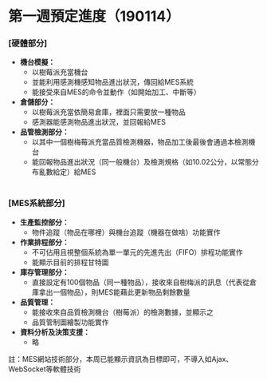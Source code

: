 # 第一週預定進度（190114）

### **[硬體部分]**
* **機台模擬：**
  * 以樹莓派充當機台
  * 並能利用感測機感知物品進出狀況，傳回給MES系統
  * 能接受來自MES的命令並動作（如開始加工、中斷等）
* **倉儲部分：**
  * 以樹莓派充當依簡易倉庫，裡面只需要放一種物品
  * 感測器能感測物品進出狀況，並回報給MES
* **品管檢測部分：**
  * 以其中一個樹梅莓派充當品質檢測機器，物品加工後最後會通過本檢測機台
  * 能回報物品進出狀況（同一般機台）及檢測規格（如10.02公分，以常態分布亂數給定）給MES
  </br>
    
### **[MES系統部分]**
* **生產監控部分：**
  * 物件追蹤（物品在哪裡）與機台追蹤（機器在做啥）功能實作
* **作業排程部分：**
  * 不可佔用且視整個系統為單一單元的先進先出（FIFO）排程功能實作
  * 能顯示目前的排程甘特圖
* **庫存管理部分：**
  * 直接設定有100個物品（同一種物品），接收來自樹梅派的訊息（代表從倉庫拿出一個物品），則MES能藉此更新物品剩餘數量
* **品質管理：**
  * 能接收來自品質檢測機台（樹莓派）的檢測數據，並顯示之
  * 品質管制圖繪製功能實作
* **資料分析及決策支援：**
  * 略
  
註：MES網站技術部分，本周已能顯示資訊為目標即可，不導入如Ajax、WebSocket等軟體技術
